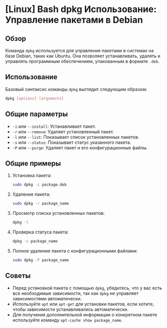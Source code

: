 # [Linux] Bash dpkg Использование: Управление пакетами в Debian

## Обзор
Команда `dpkg` используется для управления пакетами в системах на базе Debian, таких как Ubuntu. Она позволяет устанавливать, удалять и управлять программным обеспечением, упакованным в формате `.deb`.

## Использование
Базовый синтаксис команды `dpkg` выглядит следующим образом:

```bash
dpkg [options] [arguments]
```

## Общие параметры
- `-i` или `--install`: Устанавливает пакет.
- `-r` или `--remove`: Удаляет установленный пакет.
- `-l` или `--list`: Показывает список установленных пакетов.
- `-s` или `--status`: Показывает статус указанного пакета.
- `-P` или `--purge`: Удаляет пакет и его конфигурационные файлы.

## Общие примеры
1. Установка пакета:
   ```bash
   sudo dpkg -i package.deb
   ```

2. Удаление пакета:
   ```bash
   sudo dpkg -r package_name
   ```

3. Просмотр списка установленных пакетов:
   ```bash
   dpkg -l
   ```

4. Проверка статуса пакета:
   ```bash
   dpkg -s package_name
   ```

5. Полное удаление пакета с конфигурационными файлами:
   ```bash
   sudo dpkg -P package_name
   ```

## Советы
- Перед установкой пакета с помощью `dpkg`, убедитесь, что у вас есть все необходимые зависимости, так как `dpkg` не управляет зависимостями автоматически.
- Используйте `apt` или `apt-get` для установки пакетов, если хотите, чтобы зависимости устанавливались автоматически.
- Для получения дополнительной информации о конкретном пакете используйте команду `apt-cache show package_name`.